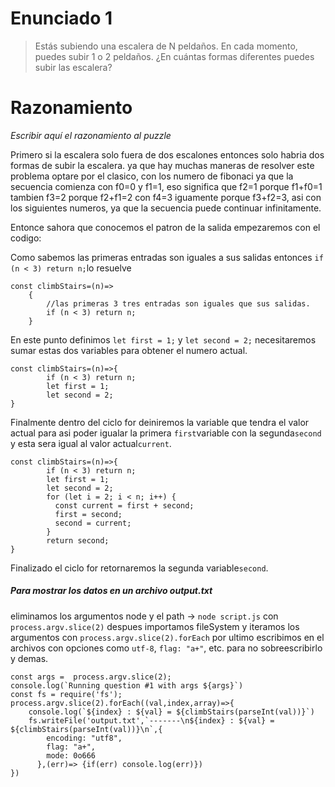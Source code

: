 # Enunciado 1

> Estás subiendo una escalera de N peldaños. En cada momento, puedes subir 1 o 2 peldaños. ¿En cuántas formas diferentes puedes subir las escalera?

# Razonamiento

_Escribir aquí el razonamiento al puzzle_

Primero si la escalera solo fuera de dos escalones entonces solo habria dos formas de subir la escalera.
ya que hay muchas maneras de resolver este problema optare por el clasico, con los numero de fibonaci
ya que la secuencia comienza con f0=0 y f1=1,
eso significa que f2=1 porque f1+f0=1 tambien f3=2 porque f2+f1=2 con f4=3 iguamente porque f3+f2=3, asi con los siguientes numeros, ya que la secuencia puede continuar infinitamente.

Entonce sahora que conocemos el patron de la salida empezaremos con el codigo:

Como sabemos las primeras entradas son iguales a sus salidas entonces `if (n < 3) return n;`lo resuelve
```
const climbStairs=(n)=>
    {
        //las primeras 3 tres entradas son iguales que sus salidas.
        if (n < 3) return n;
    }
```
En este punto definimos `let first = 1;` y `let second = 2;` necesitaremos sumar estas dos variables para obtener el numero actual.
```
const climbStairs=(n)=>{
        if (n < 3) return n;
        let first = 1;
        let second = 2;
}
```
Finalmente dentro del ciclo for deiniremos la variable que tendra el valor actual para asi poder igualar la primera `first`variable con la segunda`second` y esta sera igual al valor actual`current`.
```
const climbStairs=(n)=>{
        if (n < 3) return n;
        let first = 1;
        let second = 2;
        for (let i = 2; i < n; i++) {
          const current = first + second;
          first = second;
          second = current;
        }
        return second;   
}
```
Finalizado el ciclo for retornaremos la segunda variable`second`.
##### Para mostrar los datos en un archivo output.txt
eliminamos los argumentos node y el path -> `node script.js` con `process.argv.slice(2)`
despues importamos fileSystem y iteramos los argumentos con `process.argv.slice(2).forEach`
por ultimo escribimos en el archivos con opciones como `utf-8`, `flag: "a+"`, etc. para no sobreescribirlo y demas.
```
const args =  process.argv.slice(2);
console.log(`Running question #1 with args ${args}`)
const fs = require('fs');
process.argv.slice(2).forEach((val,index,array)=>{
    console.log(`${index} : ${val} = ${climbStairs(parseInt(val))}`)
    fs.writeFile('output.txt',`-------\n${index} : ${val} = ${climbStairs(parseInt(val))}\n`,{
        encoding: "utf8",
        flag: "a+",
        mode: 0o666
      },(err)=> {if(err) console.log(err)})
})
```